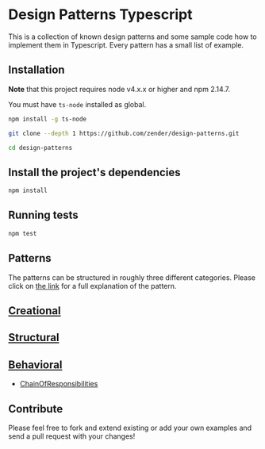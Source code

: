 # Design Patterns Typescript

This is a collection of known design patterns and some sample code how to implement them in Typescript. Every pattern has a small list of example.

## Installation

**Note** that this  project requires node v4.x.x or higher and npm 2.14.7.

You must have `ts-node` installed as global.

```bash
npm install -g ts-node
```

```bash
git clone --depth 1 https://github.com/zender/design-patterns.git

cd design-patterns
```

## Install the project's dependencies

```bash
npm install
```

## Running tests

```bash
npm test
```


## Patterns

The patterns can be structured in roughly three different categories. Please click on [the link](http://www.tutorialspoint.com/design_pattern/) for a full explanation of the pattern.

## [Creational](Creational)


## [Structural](Structural)



## [Behavioral](Behavioral)

* [ChainOfResponsibilities](/src/Behavioral/ChainOfResponsibility/index.md)

## Contribute

Please feel free to fork and extend existing or add your own examples and send a pull request with your changes!
